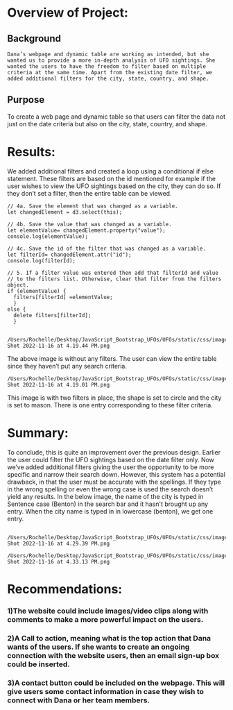 # Overview of Project: 
## Background
    Dana’s webpage and dynamic table are working as intended, but she wanted us to provide a more in-depth analysis of UFO sightings. She wanted the users to have the freedom to filter based on multiple criteria at the same time. Apart from the existing date filter, we added additional filters for the city, state, country, and shape.

## Purpose 
To create a web page and dynamic table so that users can filter the data not just on the date criteria but also on the city, state, country, and shape. 
# Results: 
We added additional filters and created a loop using a conditional if else statement. These filters are based on the id mentioned for example if the user wishes to view the UFO sightings based on the city, they can do so. If they don’t set a filter, then the entire table can be viewed. 

```
// 4a. Save the element that was changed as a variable.
let changedElement = d3.select(this);

// 4b. Save the value that was changed as a variable.
let elementValue= changedElement.property("value");
console.log(elementValue);

// 4c. Save the id of the filter that was changed as a variable.
let filterId= changedElement.attr("id");
console.log(filterId);

// 5. If a filter value was entered then add that filterId and value
// to the filters list. Otherwise, clear that filter from the filters object.
if (elementValue) {
  filters[filterId] =elementValue;
  }
else {
  delete filters[filterId];
  }
  
```

```
/Users/Rochelle/Desktop/JavaScript_Bootstrap_UFOs/UFOs/static/css/images/Screen Shot 2022-11-16 at 4.19.44 PM.png

```
The above image is without any filters. The user can view the entire table since they haven’t put any search criteria. 
```
/Users/Rochelle/Desktop/JavaScript_Bootstrap_UFOs/UFOs/static/css/images/Screen Shot 2022-11-16 at 4.19.01 PM.png

```
This image is with two filters in place, the shape is set to circle and the city is set to mason. There is one entry corresponding to these filter criteria. 
# Summary: 
To conclude, this is quite an improvement over the previous design. Earlier the user could filter the UFO sightings based on the date filter only. Now we’ve added additional filters giving the user the opportunity to be more specific and narrow their search down. 
However, this system has a potential drawback, in that the user must be accurate with the spellings. If they type in the wrong spelling or even the wrong case is used the search doesn’t yield any results. In the below image, the name of the city is typed in Sentence case (Benton) in the search bar and it hasn't brought up any entry. When the city name is typed in in lowercase (benton), we get one entry. 

```

/Users/Rochelle/Desktop/JavaScript_Bootstrap_UFOs/UFOs/static/css/images/Screen Shot 2022-11-16 at 4.29.39 PM.png
```
```
/Users/Rochelle/Desktop/JavaScript_Bootstrap_UFOs/UFOs/static/css/images/Screen Shot 2022-11-16 at 4.33.13 PM.png
```
 

# Recommendations:
### 1)The website could include images/video clips along with comments to make a more powerful impact on the users.
### 2)A Call to action, meaning what is the top action that Dana wants of the users. If she wants to create an ongoing connection with the website users, then an email sign-up box could be inserted. 
### 3)A contact button could be included on the webpage. This will give users some contact information in case they wish to connect with Dana or her team members. 

